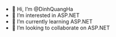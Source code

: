 - 👋 Hi, I’m @DinhQuangHa
- 👀 I’m interested in ASP.NET
- 🌱 I’m currently learning ASP.NET
- 💞️ I’m looking to collaborate on ASP.NET

<!---
DinhQuangHa/DinhQuangHa is a ✨ special ✨ repository because its `README.md` (this file) appears on your GitHub profile.
You can click the Preview link to take a look at your changes.
--->
